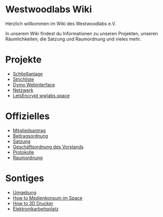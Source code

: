 # Westwoodlabs Wiki

Herzlich willkommen im Wiki des Westwoodlabs e.V.

In unserem Wiki findest du Informationen zu unseren Projekten, unseren Räumlichkeiten, die Satzung und Raumordnung und vieles mehr.

# Projekte

- [Schließanlage](Projekte/Schliessanlage.md)
- [Strichliste](Projekte/Strichliste.md)
- [Dymo Webinterface](Projekte/Dymo.md)
- [Netzwerk](Projekte/Netzwerk.md)
- [LetsEncrypt wwlabs.space](Projekte/letsencrypt-wwlabs.space.md)

# Offizielles

- [Mitgliedsantrag](https://github.com/Westwoodlabs/Mitgliedsantrag/releases/latest/download/Mitgliedsantrag_Westwoodlabs.pdf)
- [Beitragsordnung](Offizielles/Beitragsordnung.md)
- [Satzung](Offizielles/Satzung.md)
- [Geschäftsordnung des Vorstands](Offizielles/Geschaeftsordnung_des_Vorstands.md)
- [Protokolle](Offizielles/protokolle.md)
- [Raumordnung](Offizielles/Raumordnung_der_Westwoodlabs_e.V.md)

# Sontiges

- [Umgebung](Projekte/outside_infra.md)
- [How to Medienkonsum im Space](Projekte/Media_in_Space.md)
- [How to 3D Drucker](Projekte/3D_Drucker.md)
- [Elektronikarbeitsplatz](Projekte/Elektronikarbeitsplatz.md)

